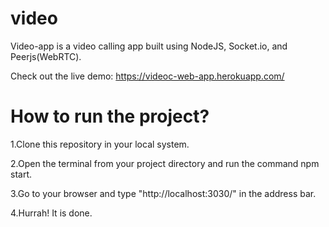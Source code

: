 # video

Video-app is a video calling app built using NodeJS, Socket.io, and Peerjs(WebRTC).

Check out the live demo: https://videoc-web-app.herokuapp.com/


# How to run the project?

1.Clone this repository in your local system.

2.Open the terminal from your project directory and run the command npm start.

3.Go to your browser and type "http://localhost:3030/" in the address bar.

4.Hurrah! It is done.
